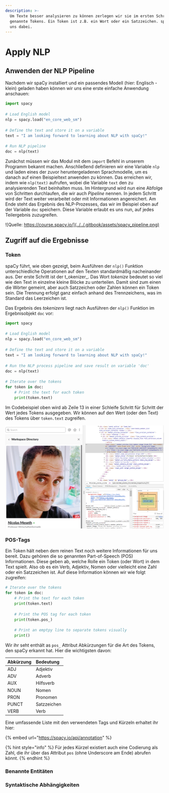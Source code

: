 ```yaml
---
description: >-
  Um Texte besser analysieren zu können zerlegen wir sie im ersten Schritt in so
  genannte Tokens. Ein Token ist z.B. ein Wort oder ein Satzzeichen. spaCy hilft
  uns dabei.
---
```


# Apply NLP

## Anwenden der NLP Pipeline

Nachdem wir spaCy installiert und ein passendes Modell \(hier: Englisch - klein\) geladen haben können wir uns eine erste einfache Anwendung anschauen:

```python
import spacy

# Load English model
nlp = spacy.load("en_core_web_sm")

# Define the text and store it on a variable
text = "I am looking forward to learning about NLP with spaCy!"

# Run NLP pipeline
doc = nlp(text)
```

Zunächst müssen wir das Modul mit dem `import` Befehl in unserem Programm bekannt machen. Anschließend definieren wir eine Variable `nlp` und laden eines der zuvor heruntergeladenen Sprachmodelle, um es danach auf einen Beispieltext anwenden zu können. Das erreichen wir, indem wie `nlp(text)` aufrufen, wobei die Variable `text` den zu analysierenden Text beinhalten muss. Im Hintergrund wird nun eine Abfolge von Schritten durchlaufen, die wir auch _Pipeline_ nennen. In jedem Schritt wird der Text weiter verarbeitet oder mit Informationen angereichert. Am Ende steht das Ergebnis des NLP-Prozesses, das wir im Beispiel oben auf der Variable `doc` speichern. Diese Variable erlaubt es uns nun, auf jedes Teilergebnis zuzugreifen.

![Quelle: https://course.spacy.io/](../../.gitbook/assets/spacy_pipeline.png)

## Zugriff auf die Ergebnisse

### Token

spaCy führt, wie oben gezeigt, beim Ausführen der `nlp()` Funktion unterschiedliche Operationen auf den Texten standardmäßig nacheinander aus. Der erste Schritt ist der t_okenizer_. Das Wort _tokenize_ bedeutet so viel wie den Text in einzelne kleine Blöcke zu unterteilen. Damit sind zum einen die Wörter gemeint, aber auch Satzzeichen oder Zahlen können ein Token sein. Die Trennung erfolgt ganz einfach anhand des Trennzeichens, was im Standard das Leerzeichen ist.

Das Ergebnis des _tokenizers_ liegt nach Ausführen der `nlp()` Funktion im Ergebnisobjekt `doc` vor:

```python
import spacy

# Load English model
nlp = spacy.load("en_core_web_sm")

# Define the text and store it on a variable
text = "I am looking forward to learning about NLP with spaCy!"

# Run the NLP process pipeline and save result on variable 'doc'
doc = nlp(text)

# Iterate over the tokens
for token in doc:
    # Print the text for each token
    print(token.text)
```

Im Codebeispiel oben wird ab Zeile 13 in einer Schleife Schritt für Schritt der Wert jedes Tokens ausgegeben. Wir können auf den Wert \(oder den Text\) des Tokens über `token.text` zugreifen.  

![Ausgabe des Codebeispiels oben in einem Databricks Python Notebook.](../../.gitbook/assets/image%20%2821%29.png)

### POS-Tags

Ein Token hält neben dem reinen Text noch weitere Informationen für uns bereit. Dazu gehören die so genannten Part-of-Speech \(POS\) Informationen. Diese geben ab, welche Rolle ein Token \(oder Wort\) in dem Text spielt. Also ob es ein Verb, Adjektiv, Nomen oder vielleicht eine Zahl oder ein Satzzeichen ist. Auf diese Information können wir wie folgt zugreifen:

```python
# Iterate over the tokens
for token in doc:
    # Print the text for each token
    print(token.text)
    
    # Print the POS tag for each token
    print(token.pos_)
    
    # Print an emptpy line to separate tokens visually
    print()
```

Wir ihr seht enthält as `pos_` Attribut Abkürzungen für die Art des Tokens, den spaCy erkannt hat. Hier die wichtigsten davon:

| Abkürzung | Bedeutung |
| :--- | :--- |
| ADJ | Adjektiv |
| ADV | Adverb |
| AUX | Hilfsverb |
| NOUN | Nomen |
| PRON | Pronomen |
| PUNCT | Satzzeichen |
| VERB | Verb |

Eine umfassende Liste mit den verwendeten Tags und Kürzeln erhaltet ihr hier:

{% embed url="https://spacy.io/api/annotation" %}

{% hint style="info" %}
Für jedes Kürzel existiert auch eine Codierung als Zahl, die ihr über das Attribut `pos` \(ohne Underscore am Ende\) abrufen könnt.
{% endhint %}

### Benannte Entitäten

### Syntaktische Abhängigkeiten


